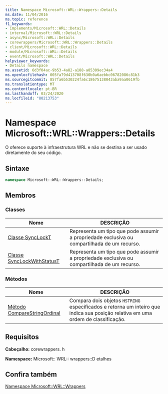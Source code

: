 ```yaml
---
title: Namespace Microsoft::WRL::Wrappers::Details
ms.date: 11/04/2016
ms.topic: reference
f1_keywords:
- implements/Microsoft::WRL::Details
- internal/Microsoft::WRL::Details
- async/Microsoft::WRL::Details
- corewrappers/Microsoft::WRL::Wrappers::Details
- client/Microsoft::WRL::Details
- module/Microsoft::WRL::Details
- event/Microsoft::WRL::Details
helpviewer_keywords:
- Details namespace
ms.assetid: 6d3f04ac-9b53-4a82-a188-a85309ec34a4
ms.openlocfilehash: 005fa79d413708f630b0a6aebbc06782086c81b3
ms.sourcegitcommit: 857fa6b530224fa6c18675138043aba9aa0619fb
ms.translationtype: MT
ms.contentlocale: pt-BR
ms.lasthandoff: 03/24/2020
ms.locfileid: "80213753"
---
```

# <a name="microsoftwrlwrappersdetails-namespace"></a>Namespace Microsoft::WRL::Wrappers::Details

O oferece suporte à infraestrutura WRL e não se destina a ser usado diretamente do seu código.

## <a name="syntax"></a>Sintaxe

```cpp
namespace Microsoft::WRL::Wrappers::Details;
```

## <a name="members"></a>Membros

### <a name="classes"></a>Classes

|Nome|DESCRIÇÃO|
|----------|-----------------|
|[Classe SyncLockT](synclockt-class.md)|Representa um tipo que pode assumir a propriedade exclusiva ou compartilhada de um recurso.|
|[Classe SyncLockWithStatusT](synclockwithstatust-class.md)|Representa um tipo que pode assumir a propriedade exclusiva ou compartilhada de um recurso.|

### <a name="methods"></a>Métodos

|Nome|DESCRIÇÃO|
|----------|-----------------|
|[Método CompareStringOrdinal](comparestringordinal-method.md)|Compara dois objetos `HSTRING` especificados e retorna um inteiro que indica sua posição relativa em uma ordem de classificação.|

## <a name="requirements"></a>Requisitos

**Cabeçalho:** corewrappers. h

**Namespace:** Microsoft:: WRL:: wrappers::D etalhes

## <a name="see-also"></a>Confira também

[Namespace Microsoft::WRL::Wrappers](microsoft-wrl-wrappers-namespace.md)
